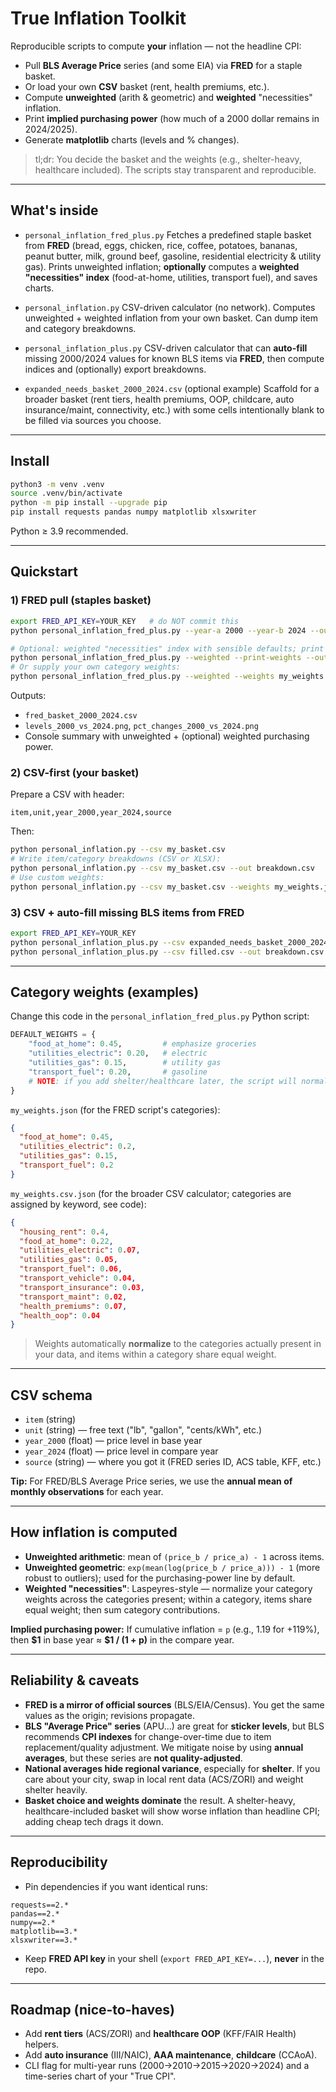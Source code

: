 # True Inflation Toolkit

Reproducible scripts to compute **your** inflation — not the headline CPI:

- Pull **BLS Average Price** series (and some EIA) via **FRED** for a staple basket.
- Or load your own **CSV** basket (rent, health premiums, etc.).
- Compute **unweighted** (arith & geometric) and **weighted** "necessities" inflation.
- Print **implied purchasing power** (how much of a 2000 dollar remains in 2024/2025).
- Generate **matplotlib** charts (levels and % changes).

> tl;dr: You decide the basket and the weights (e.g., shelter-heavy, healthcare included). The scripts stay transparent and reproducible.

---

## What's inside

- `personal_inflation_fred_plus.py`
  Fetches a predefined staple basket from **FRED** (bread, eggs, chicken, rice, coffee, potatoes, bananas, peanut butter, milk, ground beef, gasoline, residential electricity & utility gas).
  Prints unweighted inflation; **optionally** computes a **weighted "necessities" index** (food-at-home, utilities, transport fuel), and saves charts.

- `personal_inflation.py`
  CSV-driven calculator (no network). Computes unweighted + weighted inflation from your own basket. Can dump item and category breakdowns.

- `personal_inflation_plus.py`
  CSV-driven calculator that can **auto-fill** missing 2000/2024 values for known BLS items via **FRED**, then compute indices and (optionally) export breakdowns.

- `expanded_needs_basket_2000_2024.csv` (optional example)
  Scaffold for a broader basket (rent tiers, health premiums, OOP, childcare, auto insurance/maint, connectivity, etc.) with some cells intentionally blank to be filled via sources you choose.

---

## Install

```bash
python3 -m venv .venv
source .venv/bin/activate
python -m pip install --upgrade pip
pip install requests pandas numpy matplotlib xlsxwriter
```

Python ≥ 3.9 recommended.

---

## Quickstart

### 1) FRED pull (staples basket)

```bash
export FRED_API_KEY=YOUR_KEY   # do NOT commit this
python personal_inflation_fred_plus.py --year-a 2000 --year-b 2024 --out fred_basket_2000_2024.csv --plot

# Optional: weighted "necessities" index with sensible defaults; print normalized weights
python personal_inflation_fred_plus.py --weighted --print-weights --out fred_basket_2000_2024.csv
# Or supply your own category weights:
python personal_inflation_fred_plus.py --weighted --weights my_weights.json
```

Outputs:

- `fred_basket_2000_2024.csv`
- `levels_2000_vs_2024.png`, `pct_changes_2000_vs_2024.png`
- Console summary with unweighted + (optional) weighted purchasing power.

### 2) CSV-first (your basket)

Prepare a CSV with header:

```
item,unit,year_2000,year_2024,source
```

Then:

```bash
python personal_inflation.py --csv my_basket.csv
# Write item/category breakdowns (CSV or XLSX):
python personal_inflation.py --csv my_basket.csv --out breakdown.csv
# Use custom weights:
python personal_inflation.py --csv my_basket.csv --weights my_weights.json
```

### 3) CSV + auto-fill missing BLS items from FRED

```bash
export FRED_API_KEY=YOUR_KEY
python personal_inflation_plus.py --csv expanded_needs_basket_2000_2024.csv --auto-fill --save-filled filled.csv
python personal_inflation_plus.py --csv filled.csv --out breakdown.csv
```

---

## Category weights (examples)

Change this code in the `personal_inflation_fred_plus.py` Python script:

```py
DEFAULT_WEIGHTS = {
    "food_at_home": 0.45,         # emphasize groceries
    "utilities_electric": 0.20,   # electric
    "utilities_gas": 0.15,        # utility gas
    "transport_fuel": 0.20,       # gasoline
    # NOTE: if you add shelter/healthcare later, the script will normalize again over present categories
}
```

`my_weights.json` (for the FRED script's categories):

```json
{
  "food_at_home": 0.45,
  "utilities_electric": 0.2,
  "utilities_gas": 0.15,
  "transport_fuel": 0.2
}
```

`my_weights.csv.json` (for the broader CSV calculator; categories are assigned by keyword, see code):

```json
{
  "housing_rent": 0.4,
  "food_at_home": 0.22,
  "utilities_electric": 0.07,
  "utilities_gas": 0.05,
  "transport_fuel": 0.06,
  "transport_vehicle": 0.04,
  "transport_insurance": 0.03,
  "transport_maint": 0.02,
  "health_premiums": 0.07,
  "health_oop": 0.04
}
```

> Weights automatically **normalize** to the categories actually present in your data, and items within a category share equal weight.

---

## CSV schema

- `item` (string)
- `unit` (string) — free text ("lb", "gallon", "cents/kWh", etc.)
- `year_2000` (float) — price level in base year
- `year_2024` (float) — price level in compare year
- `source` (string) — where you got it (FRED series ID, ACS table, KFF, etc.)

**Tip:** For FRED/BLS Average Price series, we use the **annual mean of monthly observations** for each year.

---

## How inflation is computed

- **Unweighted arithmetic**: mean of `(price_b / price_a) - 1` across items.
- **Unweighted geometric**: `exp(mean(log(price_b / price_a))) - 1` (more robust to outliers); used for the purchasing-power line by default.
- **Weighted "necessities"**: Laspeyres-style — normalize your category weights across the categories present; within a category, items share equal weight; then sum category contributions.

**Implied purchasing power:**
If cumulative inflation = `p` (e.g., 1.19 for +119%), then **\$1** in base year ≈ **\$1 / (1 + p)** in the compare year.

---

## Reliability & caveats

- **FRED is a mirror of official sources** (BLS/EIA/Census). You get the same values as the origin; revisions propagate.
- **BLS "Average Price" series** (APU...) are great for **sticker levels**, but BLS recommends **CPI indexes** for change-over-time due to item replacement/quality adjustment. We mitigate noise by using **annual averages**, but these series are **not quality-adjusted**.
- **National averages hide regional variance**, especially for **shelter**. If you care about your city, swap in local rent data (ACS/ZORI) and weight shelter heavily.
- **Basket choice and weights dominate** the result. A shelter-heavy, healthcare-included basket will show worse inflation than headline CPI; adding cheap tech drags it down.

---

## Reproducibility

- Pin dependencies if you want identical runs:

```
requests==2.*
pandas==2.*
numpy==2.*
matplotlib==3.*
xlsxwriter==3.*
```

- Keep **FRED API key** in your shell (`export FRED_API_KEY=...`), **never** in the repo.

---

## Roadmap (nice-to-haves)

- Add **rent tiers** (ACS/ZORI) and **healthcare OOP** (KFF/FAIR Health) helpers.
- Add **auto insurance** (III/NAIC), **AAA maintenance**, **childcare** (CCAoA).
- CLI flag for multi-year runs (2000→2010→2015→2020→2024) and a time-series chart of your "True CPI".
